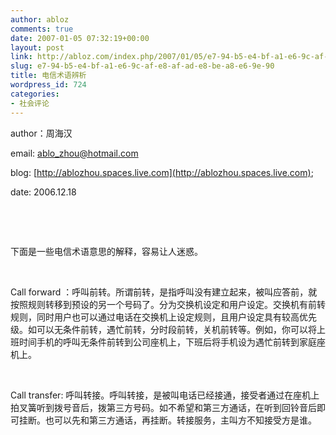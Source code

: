 ```yaml
---
author: abloz
comments: true
date: 2007-01-05 07:32:19+00:00
layout: post
link: http://abloz.com/index.php/2007/01/05/e7-94-b5-e4-bf-a1-e6-9c-af-e8-af-ad-e8-be-a8-e6-9e-90/
slug: e7-94-b5-e4-bf-a1-e6-9c-af-e8-af-ad-e8-be-a8-e6-9e-90
title: 电信术语辨析
wordpress_id: 724
categories:
- 社会评论
---
```


author：周海汉 




email: [ablo_zhou@hotmail.com](mailto:ablo_zhou@hotmail.com)




blog: [http://ablozhou.spaces.live.com](http://ablozhou.spaces.live.com);




date: 2006.12.18




 




 




下面是一些电信术语意思的解释，容易让人迷惑。




 




Call forward
：呼叫前转。所谓前转，是指呼叫没有建立起来，被叫应答前，就按照规则转移到预设的另一个号码了。分为交换机设定和用户设定。交换机有前转规则，同时用户也可以通过电话在交换机上设定规则，且用户设定具有较高优先级。如可以无条件前转，遇忙前转，分时段前转，关机前转等。例如，你可以将上班时间手机的呼叫无条件前转到公司座机上，下班后将手机设为遇忙前转到家庭座机上。




 




Call transfer:
呼叫转接。呼叫转接，是被叫电话已经接通，接受者通过在座机上拍叉簧听到拨号音后，拨第三方号码。如不希望和第三方通话，在听到回铃音后即可挂断。也可以先和第三方通话，再挂断。转接服务，主叫方不知接受方是谁。

